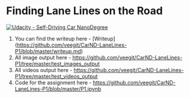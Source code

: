 # **Finding Lane Lines on the Road** 
[![Udacity - Self-Driving Car NanoDegree](https://s3.amazonaws.com/udacity-sdc/github/shield-carnd.svg)](http://www.udacity.com/drive)

1. You can find the writeup here - [Writeup] (https://github.com/veegit/CarND-LaneLines-P1/blob/master/writeup.md)
2. All image output here - https://github.com/veegit/CarND-LaneLines-P1/tree/master/test_images_output
3. All videos output here - https://github.com/veegit/CarND-LaneLines-P1/tree/master/test_videos_output
4. Code for the assignment here - https://github.com/veegit/CarND-LaneLines-P1/blob/master/P1.ipynb
